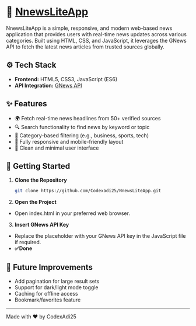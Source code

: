 # 📰 [NnewsLiteApp](https://codexadi25.github.io/NnewsLiteApp/)

NnewsLiteApp is a simple, responsive, and modern web-based news application that provides users with real-time news updates across various categories. Built using HTML, CSS, and JavaScript, it leverages the GNews API to fetch the latest news articles from trusted sources globally.

## ⚙️ Tech Stack

- **Frontend:** HTML5, CSS3, JavaScript (ES6)
- **API Integration:** [GNews API](https://gnews.io/)

## ✨ Features

- 🌍 Fetch real-time news headlines from 50+ verified sources
- 🔍 Search functionality to find news by keyword or topic
- 📂 Category-based filtering (e.g., business, sports, tech)
- 📱 Fully responsive and mobile-friendly layout
- 🌙 Clean and minimal user interface

## 🚀 Getting Started

1. **Clone the Repository**
   ```bash
   git clone https://github.com/Codexadi25/NnewsLiteApp.git
2. **Open the Project**
  - Open index.html in your preferred web browser.
3. **Insert GNews API Key**
  - Replace the placeholder with your GNews API key in the JavaScript file if required.
  - **✅Done**
## 📌 Future Improvements
- Add pagination for large result sets
- Support for dark/light mode toggle
- Caching for offline access
- Bookmark/favorites feature
---
Made with ❤️ by CodexAdi25
